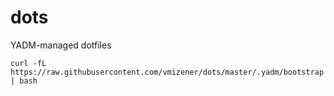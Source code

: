 # dots
YADM-managed dotfiles

```
curl -fL https://raw.githubusercontent.com/vmizener/dots/master/.yadm/bootstrap | bash
```
